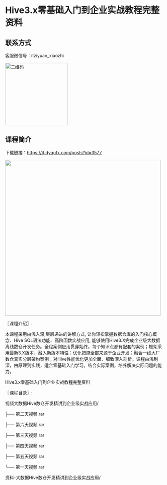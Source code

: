 # Hive3.x零基础入门到企业实战教程完整资料

## 联系方式

客服微信号：itziyuan_xiaozhi

<img src="https://ziyuanyun.oss-cn-guangzhou.aliyuncs.com/common/20240614073449/666b82192834a.jpg" width="200" height="200" alt="二维码">

## 课程简介

下载链接：https://it.dyqufx.com/posts?id=3577

<img src="https://ziyuanyun.oss-cn-guangzhou.aliyuncs.com/yun/20240515185228/664493ec357a4.jpg" width="500" alt="">

  〖课程介绍〗:

 本课程采用由浅入深,层层递进的讲解方式, 让你轻松掌握数据仓库的入门核心概念、Hive SQL语法功能、高阶函数实战应用, 能够使用Hive3.X完成企业级大数据离线数仓开发任务。全程案例应用贯穿始终，每个知识点都有配套的案例；框架采用最新3.X版本，融入新版本特性；优化措施全部来源于企业开发；融合一线大厂数仓真实分层架构案例；对Hive性能优化更加全面、细致深入剖析。课程由浅到深，由原理到实践，适合零基础入门学习。结合实际案例，培养解决实际问题的能力。

 Hive3.x零基础入门到企业实战教程完整资料



 〖课程目录〗:

  

 视频大数据Hive数仓开发精讲到企业级实战应用/

 ├── 第二天视频.rar

 ├── 第六天视频.rar

 ├── 第三天视频.rar

 ├── 第四天视频.rar

 ├── 第五天视频.rar

 └── 第一天视频.rar

 资料-大数据Hive数仓开发精讲到企业级实战应用/

  